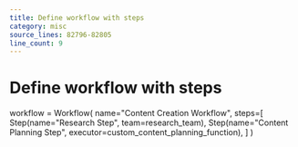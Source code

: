 ```yaml
---
title: Define workflow with steps
category: misc
source_lines: 82796-82805
line_count: 9
---
```


# Define workflow with steps
workflow = Workflow(
    name="Content Creation Workflow",
    steps=[
        Step(name="Research Step", team=research_team),
        Step(name="Content Planning Step", executor=custom_content_planning_function),
    ]
)

